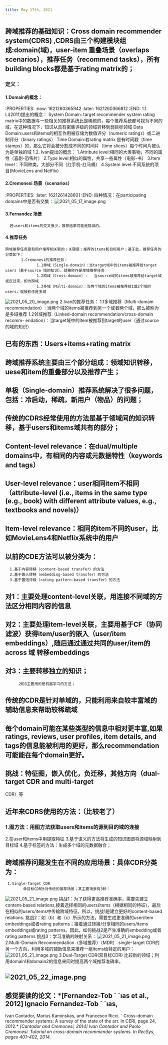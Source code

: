 ```yaml
---
title: May 17th, 2021
---
```


## 跨域推荐的基础知识：Cross domain recommender system(CDRS) ,CDRS由三个构建模块组成:domain(域)，user-item 重叠场景（overlaps scenarios），推荐任务（recommend tasks），所有building blocks都是基于rating matrix的；
### 定义：
#### 1.Domain的概念：
:PROPERTIES:
:now: 1621260365942
:later: 1621260366812
:END:
      1.1. Li(2011)提出的概念：
             System Domain: target recommender system rating matrix中的数据与一些相关的推荐系统比是稀疏的，每个推荐系统都可视为不同的域，在这种情况下，知识从具有密集评级的领域转移到弱目标领域
             Data Domain:users和items的相互作用被存储为数值评分（numeric ratings）或二进制评分（binary ratings）
             Time Domain:若rating matrix 是有时间戳（time stamps）的，那么它将会被分割成不同的时间片（time slices）每个时间片被认为是单独的域
       1.2. Ivan提出的概念：
             1.Attribute level:相同的大类事物，不同的属性（喜剧-恐怖片）
	         2.Type level:相似的属性，共享一些属性（电影-书）
	         3.Item level：不同种类，大部分不同（红手机-红马桶）
	         4.System level:不同系统的项目(MovieLens and Netflix)
#### 2.Cremonesi 场景（scenarios）
:PROPERTIES:
:later: 1621261428601
:END:
     四种情况：在participating domains中是否有交集：
![2021_05_17_image.png](https://cdn.logseq.com/%2F1e5b0e5f-d368-4a5d-86eb-09a690ee15d71e99e173-ed22-47ad-ab7c-4a00f3754fc62021_05_17_image.png?Expires=4774862219&Signature=MStho17mC8tqd0crfStOkGQWTGvgRB3x20Ucvxz-Xi7DbpmF8mlNrJ7DUY1SJ4Nljo-UFycNRzXXNbPhFlldutVVbQ08IehTxYt4s9pFi13fMbqXXbvYOR06ZySvMQUhQjjZsFZjRfAdImJaokC9dy~iU4lWpI0OP5YxtiVpdM20gRTD0QXOrnkUy1Ssw32jCyzLays6P85ShQjDd2cxcXpNdbV3SOc6FVQ6gU1WMhbORifZF0XlH4psXSSDGTxD13Qx4RLR0yG~VVFQbesn11hqchAKgrSI79i9t83jiG-6ZU682yyMRBTJaeZ38d5UN6KQUIdHix0CKWz0Olc~Iw__&Key-Pair-Id=APKAJE5CCD6X7MP6PTEA)
#### 3.Fernandez 场景
      若users和items的交叉很少，推荐结果可能是错误的。
#### 4.推荐任务
    跨域推荐任务是和用户推荐相关联的；关键是：推荐的items和目标用户；基于此，推荐任务的分类如下：
           1.Cremonesi的推荐任务：
                  1.1单域（Single-domain）：当target域中的items被推荐给target users（基于source 域的知识），就被称作是单域推荐任务
                  1.2跨域（Cross-domain）:   当source域的items被推荐给target域或反过来，即为跨域
                  1.3多域（Multi-domain）：当两个域的items被推荐给1或2个域的users，就被称作是多域
![2021_05_20_image.png](https://cdn.logseq.com/%2F1e5b0e5f-d368-4a5d-86eb-09a690ee15d72219a791-d44f-430a-9b0d-a2f8781f207e2021_05_20_image.png?Expires=4775080208&Signature=eOXmhI4HDS~OZ12VkISfN1AKJwec7vMrTCMJmy9TBHp1FCTzbfrdnbtOYBVncomZ4ixbSDdEIgbn9ECaPDf0o7B5RpiaVVec8~Jpcctf4pDqkv7AHe-vO5k70vRO6rfbCQtXyzg0XdlhMiETRUtT10FHmqTPaBBD7vM27EjSRB-XzZ2Ozj-KWlPtwAnGCzHpze8iMh8BEDkJE72K1ytotnFXhdhOfpe6siWYX4YrjX3RxLcuYbmtUI5CP7baofpH4V23qWmxCYSYzKrxQPRo7UShrZNvCZ6Ul5f7ZnKrC3qhevMI9BmfdZfm9eofEaNLqUcnubI08ure4fKXULtcWg__&Key-Pair-Id=APKAJE5CCD6X7MP6PTEA) 
           2.Ivan的推荐任务：
                  1.1多域推荐（Multi-domain recommendation）: 当两个域的items被推荐到另一个或者两个域，那么被称为是多域推荐
                  1.2邻域推荐（Linked-domain recommendation/cross-domain recomm- endation）：当target域中的item被推荐到target的user（通过source的域的知识）
## 已有的东西：Users+items+rating matrix
## 跨域推荐系统主要由三个部分组成：领域知识转移，uese和item的重叠部分以及推荐产生；
## **单极（Single-domain）推荐系统解决了很多问题，包括：冷启动，稀疏，新用户（物品）的问题；**
## 传统的CDRS经常使用的方法是基于领域间的知识转移，基于users和items域共有的部分；
## **Content-level relevance**：在dual/multiple domains中，有相同的内容或元数据特性（keywords and tags）
## **User-level relevance**：user相同item不相同（attribute-level (i.e., items in the same type (e.g., book) with different attribute values, e.g., textbooks and novels)）
## **Item-level relevance**：相同的item不同的user，比如MovieLens4和Netflix系统中的用户
## 以前的CDE方法可以被分类为：
      1.基于内容转移（content-based transfer）的方法
      2.基于嵌入转移（embedding-based transfer）的方法
      3.基于置信评级（rating pattern-based transfer）的方法
## 对1：主要处理content-level关联，用连接不同域的方法区分相同内容的信息
## 对2：主要处理item-level关联，主要用基于CF（协同滤波）获得item/user的嵌入（user/item embeddings）,随后通过通过共同的user/item的across 域   转移embeddings
## 对3：主要转移独立的知识；
          2和3主要用的是机器学习的方法；
## 传统的CDR是针对**单域**的，只能利用来自较丰富域的辅助信息来帮助较稀疏域
## 每个domain可能在某些类型的信息中相对更丰富,如果ratings, reviews, user profiles, item details, and tags的信息能被利用的更好，那么recommendation可能能在每个domain更好。
## 挑战：特征图，嵌入优化，负迁移，其他方向（dual-target CDR and multi-target
CDR）等
## 近年来CDRS使用的方法：（比较老了）
### 1.图方法：用图方法获取users和items的源到目的域的连接
2.在user和items中用提取特征
3.基于语义的方法将生成的知识图谱将源域映射到目标域
4.基于标签的方法：生成多个域的元数据融合；
## 跨域推荐问题发生在不同的应用场景：具体CDR分类为：
     1.Single-Target CDR
            单目标CDR针对传统的推荐场景；其主要场景有3种：
![2021_05_21_image.png](https://cdn.logseq.com/%2F1e5b0e5f-d368-4a5d-86eb-09a690ee15d71ecdd7b2-325c-4b27-a2cc-4c6e1dbb64422021_05_21_image.png?Expires=4775161420&Signature=OQGudX5hkWT546NqICazyTEVS1ZUhT5bIB9-rYxjWSsCQc6edOelNcggeDB3DCYdP42BaThgYRgX4K9QeIx76aphioO7GDENInElcvzVuc489icFMGa2NifLk1uvVNM-XcPqLHLis3Is-SDeTIULM2sfSN3p8M9YM2VoA8Ww4mTmJ2yoXpeDvP1v0weUj2456JAe1Tzd4PSBa6l3x3HNmRmhurMuMLPNwGdssNNWF2xffPiEscfxI6~C75WT6vBMx0GnHaY~cK6pw-mtN2gBuwl317my0X5HxoezHfyS7-t7qXUBhM~epX6fgmQnyKLlrclCPrZMkQYevo-NUQYbmg__&Key-Pair-Id=APKAJE5CCD6X7MP6PTEA)
            挑战1：为了获得更高推荐准确率，需要先建立content-based relations,接着选择相同的users/items（根据相同的特征），最后在相似的users/items中传输跨域特征。所以，挑战1是建立更好的content-based relations.
            挑战2：如（b）和（c）所示的方法，需要生成更准确的user/item embeddings或者rating patterns；接着通过转换/分享相同的users/items embeddings或rating patterns。因此，如何挑战2是产生准确的embedding或者rating patterns
           挑战3：学习准确的映射关系：
![2021_05_21_image.png](https://cdn.logseq.com/%2F1e5b0e5f-d368-4a5d-86eb-09a690ee15d770e3f1a8-075c-4531-ae8e-92d801b4beb42021_05_21_image.png?Expires=4775163832&Signature=HF9BaASYT1PEeIDFI-gPIlMROz5D4KW92yPuka-SiarU8EnxvrvTRoXA1S3SzjzLLGg5avQPR3A6rr3OnUgQSeQmX5xWmvjmoRJw-JggiiJKtPkTkQPgHCRa5WK4Y0UyiIm47d5Vzv7XMc48eOmp-3QohqzS~1Gre-EHBb-nIiAk33WbzH-rflvr66jMD4k0lzI7yhVs4v6idg-Ns4UW-ZCsiDGPI4Kh4F~hYepBm0pM1dha9I50vCGyHn2UkO-Mx09e8~OK3pg5p2gCSBUICFIMZmJVmYQqwg4rpU6M8jyczQ1eiGsYKBVeSI7~QQCA2m-f~chJU3AI1A~KAZDmLA__&Key-Pair-Id=APKAJE5CCD6X7MP6PTEA) 
       2.Multi-Domain Recommendation（多域推荐）（MDR）
                single-target CDR的另一个方向，利用多域的辅助信息来推荐一组items给特定的用户： 
![2021_05_21_image.png](https://cdn.logseq.com/%2F1e5b0e5f-d368-4a5d-86eb-09a690ee15d79c998890-ccbd-4821-a897-bc747254c98f2021_05_21_image.png?Expires=4775163846&Signature=A8DfY8-M9JT8EhsEwZPLes72yR8LovE2uPgBD~BHSMTy41ytG5vGg2-pt4SkPILiIe6LfQ~~SOLMlUQyKHrMbt~qIaLrYhQ5kndl3zrScOpjXh2f8jC~51X7BJz5~teg-2h9Cb6blLO~K0VVal~zfPV256oTNdcyJ3j6NhsrTnwSz8~C2Ungr43ww5tkeEYJ~Yl66AZtgHokfQvbKPYuVOGaIFJ1uO1NxYLfitTXqpOyTPsO5lMpZipjUQdDWNvyxAyJ01lpTojvQcZTYgCkw5VBf924-9mVgB60UQP5XYXF1lhndQqZ97eds2eqhhxV8xiOKh8TPd4k83I8a02R3w__&Key-Pair-Id=APKAJE5CCD6X7MP6PTEA)
        3.Dual-Target CDR(双目标CDR)
              比较新的领域；利用domain1和domain2的信息来同时提高两个域推荐准确率。
## ![2021_05_22_image.png](https://cdn.logseq.com/%2F1e5b0e5f-d368-4a5d-86eb-09a690ee15d7c8510b81-42b1-40e7-86b5-a316ac2b261f2021_05_22_image.png?Expires=4775244793&Signature=oD3IBII5WEjdnty3Zcqza17jEr0mkNbeJcALvFkCCTdMKZazrFsT5QFFv2~HqO7blOJPUIQBI58bEa8hpbE1cHxOppd8eLD1mRlSYjLuQS8FbxqPDmHoTEYFCIgftH7w~TVNW4PkSwdwp2YRteXommKz19GKU00pfzxrKX37LRb0cdnX8gfFWu6iXgVWXaaP55qRNo6fqaCQntgb0xIhaxx3bri9oS97ZVnyUOx1pEMABtLebJsvtJh2ImrHy8VWAyfQmDIyuqamSF9XBEM6AAIQT-vHDxenH9IaeLhX2TFLTmJSrZc2pTuc1YK0EQ6wpsILGfWNoLuuu0Ifw8RT5A__&Key-Pair-Id=APKAJE5CCD6X7MP6PTEA)
##
## 感觉要读的论文：*[Fernandez-Tob ´ ´ıas et al., 2012] Ignacio Fernandez-Tob ´ ´ıas,
Ivan Cantador, Marius Kaminskas, and Francesco Ricci. ´
Cross-domain recommender systems: A survey of the
state of the art. In CERI, page 24, 2012.*
*[Cantador and Cremonesi, 2014] Ivan Cantador and Paolo ´
Cremonesi. Tutorial on cross-domain recommender systems. In RecSys, pages 401–402, 2014.*
